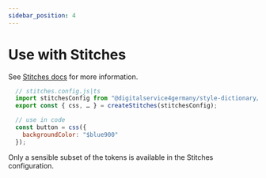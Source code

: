 ```yaml
---
sidebar_position: 4
---
```


# Use with Stitches

See [Stitches docs](https://stitches.dev/docs/tokens) for more information.

```js
  // stitches.config.js|ts
  import stitchesConfig from "@digitalservice4germany/style-dictionary/stitches";
  export const { css, … } = createStitches(stitchesConfig);

  // use in code
  const button = css({
    backgroundColor: "$blue900"
  });
```

Only a sensible subset of the tokens is available in the Stitches configuration.
